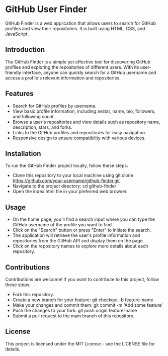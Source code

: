 # GitHub User Finder

GitHub Finder is a web application that allows users to search for GitHub profiles and view their repositories. It is built using HTML, CSS, and JavaScript.

## Introduction

The GitHub Finder is a simple yet effective tool for discovering GitHub profiles and exploring the repositories of different users. With its user-friendly interface, anyone can quickly search for a GitHub username and access a profile's relevant information and repositories.

## Features

- Search for GitHub profiles by username.
- View basic profile information, including avatar, name, bio, followers, and following count.
- Browse a user's repositories and view details such as repository name, description, stars, and forks.
- Links to the GitHub profiles and repositories for easy navigation.
- Responsive design to ensure compatibility with various devices.

## Installation

To run the GitHub Finder project locally, follow these steps:

- Clone this repository to your local machine using git clone https://github.com/your-username/github-finder.git
- Navigate to the project directory: cd github-finder
- Open the index.html file in your preferred web browser.

## Usage

- On the home page, you'll find a search input where you can type the GitHub username of the profile you want to find.
- Click on the "Search" button or press "Enter" to initiate the search.
- The application will retrieve the user's profile information and repositories from the GitHub API and display them on the page.
- Click on the repository names to explore more details about each repository.

## Contributions

Contributions are welcome! If you want to contribute to this project, follow these steps:

- Fork this repository.
- Create a new branch for your feature: git checkout -b feature-name
- Make your changes and commit them: git commit -m 'Add some feature'
- Push the changes to your fork: git push origin feature-name
- Submit a pull request to the main branch of this repository.

## License
This project is licensed under the MIT License - see the LICENSE file for details.

